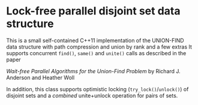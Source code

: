 # Lock-free parallel disjoint set data structure

This is a small self-contained C++11 implementation of the UNION-FIND data
structure with path compression and union by rank and a few extras It supports
concurrent `find()`, `same()` and `unite()` calls as described in the paper

*Wait-free Parallel Algorithms for the Union-Find Problem*
by Richard J. Anderson and Heather Woll

In addition, this class supports optimistic locking (`try_lock()`/`unlock()`)
of disjoint sets and a *combined* unite+unlock operation for pairs of sets.
